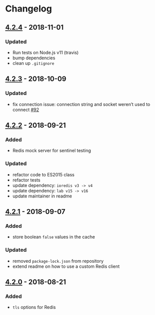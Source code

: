# Changelog

## [4.2.4](https://github.com/hapijs/catbox-redis/compare/v4.2.3...v4.2.4) - 2018-11-01

### Updated
- Run tests on Node.js v11 (travis)
- bump dependencies
- clean up `.gitignore`


## [4.2.3](https://github.com/hapijs/catbox-redis/compare/v4.2.2...v4.2.3) - 2018-10-09

### Updated
- fix connection issue: connection string and socket weren’t used to connect [#92](https://github.com/hapijs/catbox-redis/issues/92)


## [4.2.2](https://github.com/hapijs/catbox-redis/compare/v4.2.1...v4.2.2) - 2018-09-21

### Added
- Redis mock server for sentinel testing


### Updated
- refactor code to ES2015 class
- refactor tests
- update dependency: `ioredis v3 -> v4`
- update dependency: `lab v15 -> v16`
- update maintainer in readme


## [4.2.1](https://github.com/hapijs/catbox-redis/compare/v4.2.0...v4.2.1) - 2018-09-07

### Added
- store boolean `false` values in the cache


### Updated
- removed `package-lock.json` from repository
- extend readme on how to use a custom Redis client


## [4.2.0](https://github.com/hapijs/catbox-redis/compare/v4.1.0...v4.2.0) - 2018-08-21

### Added
- `tls` options for Redis
